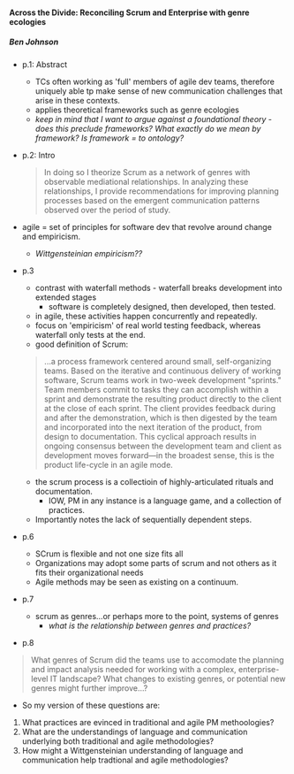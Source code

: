 #### Across the Divide: Reconciling Scrum and Enterprise with genre ecologies
##### Ben Johnson

- p.1: Abstract
    - TCs often working as 'full' members of agile dev teams, therefore uniquely able tp make sense of new communication challenges that arise in these contexts.
    - applies theoretical frameworks such as genre ecologies
    - _keep in mind that I want to argue against a foundational theory - does this preclude frameworks? What exactly do we mean by framework? Is framework = to ontology?_
- p.2: Intro
    > In doing so I theorize Scrum as a network of genres with observable mediational relationships. In analyzing these relationships, I provide recommendations for improving planning processes based on the emergent communication patterns observed over the period of study.

- agile = set of principles for software dev that revolve around change and empiricism.
    - _Wittgensteinian empiricism??_
- p.3
    - contrast with waterfall methods - waterfall breaks development into extended stages
        - software is completely designed, then developed, then tested.
    - in agile, these activities happen concurrently and repeatedly.
    - focus on 'empiricism' of real world testing feedback, whereas waterfall only tests at the end.
    - good definition of Scrum:
    > ...a process framework centered around small, self-organizing teams. Based on the iterative and continuous delivery of working software, Scrum teams work in two-week development "sprints." Team members commit to tasks they can accomplish within a sprint and demonstrate the resulting product directly to the client at the close of each sprint. The client provides feedback during and after the demonstration, which is then digested by the team and incorporated into the next iteration of the product, from design to documentation. This cyclical approach results in ongoing consensus between the development team and client as development moves forward—in the broadest sense, this is the product life-cycle in an agile mode.
    - the scrum process is a collectioin of highly-articulated rituals and documentation.
        - IOW, PM in any instance is a language game, and a collection of practices.
    - Importantly notes the lack of sequentially dependent steps.
- p.6
    - SCrum is flexible and not one size fits all
    - Organizations may adopt some parts of scrum and not others as it fits their organizational needs
    - Agile methods may be seen as existing on a continuum.
- p.7
    - scrum as genres...or perhaps more to the point, systems of genres
        - _what is the relationship between genres and practices?_
- p.8
> What genres of Scrum did the teams use to accomodate the planning and impact analysis needed for working with a complex, enterprise-level IT landscape?
> What changes to existing genres, or potential new genres might further improve...?

- So my version of these questions are:
1. What practices are evinced in traditional and agile PM methoologies?
2. What are the understandings of language and communication underlying both traditional and agile methodologies?
3. How might a Wittgensteinian understanding of language and communication help tradtional and agile methodologies?
